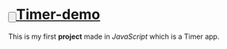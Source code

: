 <h1><a href="https://github.com/fergarperez/Timer-mini-project/index.html"><input type="button">Timer-demo</a></h1>

This is my first **project** made in _JavaScript_ which is a Timer app.
